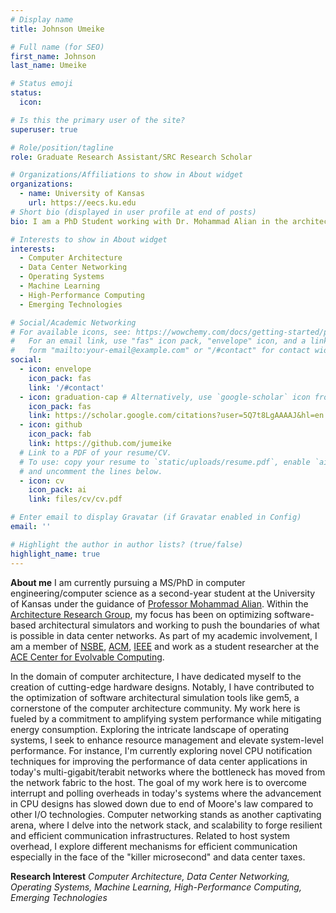 ```yaml
---
# Display name
title: Johnson Umeike

# Full name (for SEO)
first_name: Johnson
last_name: Umeike

# Status emoji
status:
  icon:

# Is this the primary user of the site?
superuser: true

# Role/position/tagline
role: Graduate Research Assistant/SRC Research Scholar

# Organizations/Affiliations to show in About widget
organizations:
  - name: University of Kansas
    url: https://eecs.ku.edu
# Short bio (displayed in user profile at end of posts)
bio: I am a PhD Student working with Dr. Mohammad Alian in the architecture research group in the University of Kansas.

# Interests to show in About widget
interests:
  - Computer Architecture
  - Data Center Networking
  - Operating Systems
  - Machine Learning
  - High-Performance Computing
  - Emerging Technologies

# Social/Academic Networking
# For available icons, see: https://wowchemy.com/docs/getting-started/page-builder/#icons
#   For an email link, use "fas" icon pack, "envelope" icon, and a link in the
#   form "mailto:your-email@example.com" or "/#contact" for contact widget.
social:
  - icon: envelope
    icon_pack: fas
    link: '/#contact'
  - icon: graduation-cap # Alternatively, use `google-scholar` icon from `ai` icon pack
    icon_pack: fas
    link: https://scholar.google.com/citations?user=5Q7t8LgAAAAJ&hl=en
  - icon: github
    icon_pack: fab
    link: https://github.com/jumeike
  # Link to a PDF of your resume/CV.
  # To use: copy your resume to `static/uploads/resume.pdf`, enable `ai` icons in `params.yaml`,
  # and uncomment the lines below.
  - icon: cv
    icon_pack: ai
    link: files/cv/cv.pdf

# Enter email to display Gravatar (if Gravatar enabled in Config)
email: ''

# Highlight the author in author lists? (true/false)
highlight_name: true
---
```

**About me**
I am currently pursuing a MS/PhD in computer engineering/computer science as a second-year student at the University of Kansas under the guidance of [Professor Mohammad Alian](https://alian-eecs.ku.edu). Within the [Architecture Research Group](https://arg.ku.edu/), my focus has been on optimizing software-based architectural simulators and working to push the boundaries of what is possible in data center networks. As part of my academic involvement, I am a member of [NSBE](https://www.nsbe.org/), [ACM](https://www.acm.org/), [IEEE](https://www.ieee.org/) and work as a student researcher at the [ACE Center for Evolvable Computing](https://acecenter.grainger.illinois.edu/).

In the domain of computer architecture, I have dedicated myself to the creation of cutting-edge hardware designs. Notably, I have contributed to the optimization of software architectural simulation tools like gem5, a cornerstone of the computer architecture community. My work here is fueled by a commitment to amplifying system performance while mitigating energy consumption. Exploring the intricate landscape of operating systems, I seek to enhance resource management and elevate system-level performance. For instance, I'm currently exploring novel CPU notification techniques for improving the performance of data center applications in today's multi-gigabit/terabit networks where the bottleneck has moved from the network fabric to the host. The goal of my work here is to overcome interrupt and polling overheads in today's systems where the advancement in CPU designs has slowed down due to end of Moore's law compared to other I/O technologies. Computer networking stands as another captivating arena, where I delve into the network stack, and scalability to forge resilient and efficient communication infrastructures. Related to host system overhead, I explore different mechanisms for efficient communication especially in the face of the "killer microsecond" and data center taxes.

**Research Interest**
_Computer Architecture, Data Center Networking, Operating Systems, Machine Learning, High-Performance Computing, Emerging Technologies_
